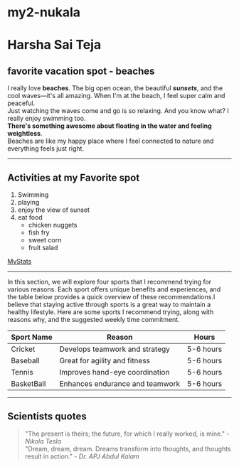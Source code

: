 # my2-nukala
# Harsha Sai Teja
## favorite vacation spot - beaches
I really love **beaches**. The big open ocean, the beautiful ***sunsets***, and the cool waves—it's all amazing. When I'm at the beach, I feel super calm and peaceful.<br>
Just watching the waves come and go is so relaxing. And you know what? I really enjoy swimming too.<br> **There's something awesome about floating in the water and feeling weightless**. <br>
Beaches are like my happy place where I feel connected to nature and everything feels just right.

---------
## Activities at my Favorite spot

1. Swimming
2. playing
3. enjoy the view of sunset
4. eat food 
     * chicken nuggets
     * fish fry
     * sweet corn 
     * fruit salad
         
[MyStats](MyStats.md)

---------
In this section, we will explore four sports that I recommend trying for various reasons. Each sport offers unique benefits and experiences, and the table below provides a quick overview of these recommendations.I believe that staying active through sports is a great way to maintain a healthy lifestyle. Here are some sports I recommend trying, along with reasons why, and the suggested weekly time commitment.

|Sport Name| Reason                          | Hours     |
|----------|---------------------------------|-----------|
|Cricket   | Develops teamwork and strategy  | 5-6 hours |
|Baseball  | Great for agility and fitness   | 5-6 hours |
|Tennis    | Improves hand-eye coordination  | 5-6 hours |
|BasketBall| Enhances endurance and teamwork | 5-6 hours |

-------
## Scientists quotes
> "The present is theirs; the future, for which I really worked, is mine." - *Nikola Tesla* <br>
> "Dream, dream, dream. Dreams transform into thoughts, and thoughts result in action." - *Dr. APJ Abdul Kalam* 
